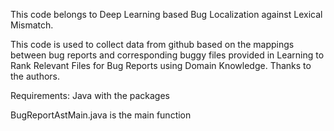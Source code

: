 This code belongs to Deep Learning based Bug Localization against Lexical Mismatch.

This code is used to collect data from github based on the mappings between bug reports and corresponding buggy files provided in Learning to Rank Relevant Files for Bug Reports using Domain Knowledge. Thanks to the authors. 

Requirements: Java with the packages

BugReportAstMain.java is the main function
